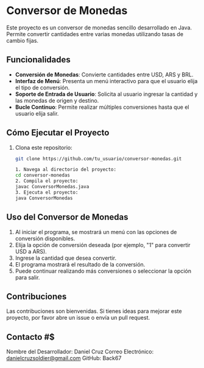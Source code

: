 # Conversor de Monedas

Este proyecto es un conversor de monedas sencillo desarrollado en Java. Permite convertir cantidades entre varias monedas utilizando tasas de cambio fijas.

## Funcionalidades

- **Conversión de Monedas**: Convierte cantidades entre USD, ARS y BRL.
- **Interfaz de Menú**: Presenta un menú interactivo para que el usuario elija el tipo de conversión.
- **Soporte de Entrada de Usuario**: Solicita al usuario ingresar la cantidad y las monedas de origen y destino.
- **Bucle Continuo**: Permite realizar múltiples conversiones hasta que el usuario elija salir.

## Cómo Ejecutar el Proyecto

1. Clona este repositorio:
   ```bash
   git clone https://github.com/tu_usuario/conversor-monedas.git

   1. Navega al directorio del proyecto:
   cd conversor-monedas
   2. Compila el proyecto:
   javac ConversorMonedas.java
   3. Ejecuta el proyecto:
   java ConversorMonedas


 ## Uso del Conversor de Monedas ##
   1. Al iniciar el programa, se mostrará un menú con las opciones de conversión disponibles.
   2. Elija la opción de conversión deseada (por ejemplo, "1" para convertir USD a ARS).
   3. Ingrese la cantidad que desea convertir.
   4. El programa mostrará el resultado de la conversión.
   5. Puede continuar realizando más conversiones o seleccionar la opción para salir.

## Contribuciones ##
Las contribuciones son bienvenidas. 
Si tienes ideas para mejorar este proyecto, por favor abre un issue o envía un pull request.

## Contacto #$
Nombre del Desarrollador: Daniel Cruz
Correo Electrónico: danielcruzsoldier@gmail.com 
GitHub: Back67
